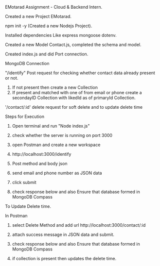 EMotarad Assignment - Cloud & Backend Intern.

Created a new Project EMotarad.

npm init -y (Created a new Nodejs Project).

Installed dependencies Like express mongoose dotenv.

Created a new Model Contact.js, completed the schema and model.

Created index.js and did Port connection.

MongoDB Connection 

"/identify" Post request for checking whether contact data already present or not.

1) If not present then create a new Collection
2) If present and matched with one of from email or phone create a secondayID Collection with likedId as of primaryId Collection.

'/contact/:id' delete request for soft delete and to update delete time


Steps for Execution

1) Open terminal and run "Node index.js"

2) check whether the server is running on port 3000

3) open Postman and create a new workspace

4) http://localhost:3000/identify  

5) Post method and body json

6) send email and phone number as JSON data

7) click submit

8) check response below and also Ensure that database formed in MongoDB Compass

To Update Delete time.

In Postman

1) select Delete Method and add url http://localhost:3000/contact/:id

2) attach success message in JSON data and submit.

3) check response below and also Ensure that database formed in MongoDB Compass

4) if collection is present then updates the delete time.
   
